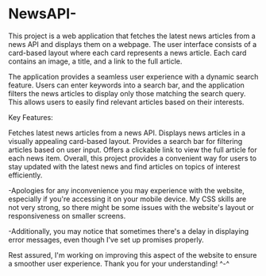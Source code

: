 # NewsAPI-
This project is a web application that fetches the latest news articles from a news API and displays them on a webpage. The user interface consists of a card-based layout where each card represents a news article. Each card contains an image, a title, and a link to the full article.

The application provides a seamless user experience with a dynamic search feature. Users can enter keywords into a search bar, and the application filters the news articles to display only those matching the search query. This allows users to easily find relevant articles based on their interests.

Key Features:

Fetches latest news articles from a news API.
Displays news articles in a visually appealing card-based layout.
Provides a search bar for filtering articles based on user input.
Offers a clickable link to view the full article for each news item.
Overall, this project provides a convenient way for users to stay updated with the latest news and find articles on topics of interest efficiently.


-Apologies for any inconvenience you may experience with the website, especially if you're accessing it on your mobile device. My CSS skills are not very strong, so there might be some issues with the website's layout or responsiveness on smaller screens.

-Additionally, you may notice that sometimes there's a delay in displaying error messages, even though I've set up promises properly.

Rest assured, I'm working on improving this aspect of the website to ensure a smoother user experience. Thank you for your understanding!
^-^
